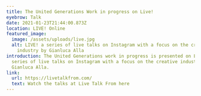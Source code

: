 ```yaml
---
title: The United Generations Work in progress on Live!
eyebrow: Talk
date: 2021-01-23T21:44:00.873Z
location: LIVE! Online
featured_image:
  image: /assets/uploads/live.jpg
  alt: LIVE! a series of live talks on Instagram with a focus on the creative
    industry by Gianluca Alla
introduction: The United Generations work in progress is presented on LIVE! a
  series of live talks on Instagram with a focus on the creative industry by
  Gianluca Alla.
link:
  url: https://livetalkfrom.com/
  text: Watch the talks at Live Talk From here
---
```

